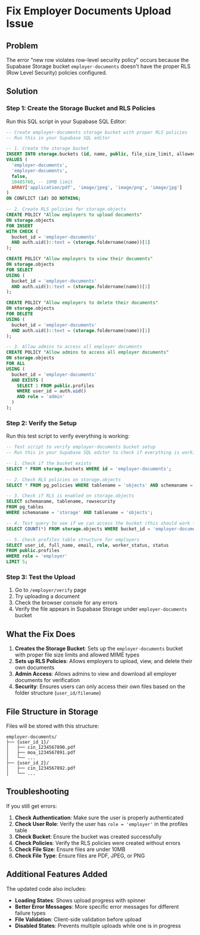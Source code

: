 # Fix Employer Documents Upload Issue

## Problem
The error "new row violates row-level security policy" occurs because the Supabase Storage bucket `employer-documents` doesn't have the proper RLS (Row Level Security) policies configured.

## Solution

### Step 1: Create the Storage Bucket and RLS Policies

Run this SQL script in your Supabase SQL Editor:

```sql
-- Create employer-documents storage bucket with proper RLS policies
-- Run this in your Supabase SQL editor

-- 1. Create the storage bucket
INSERT INTO storage.buckets (id, name, public, file_size_limit, allowed_mime_types)
VALUES (
  'employer-documents',
  'employer-documents',
  false,
  10485760, -- 10MB limit
  ARRAY['application/pdf', 'image/jpeg', 'image/png', 'image/jpg']
)
ON CONFLICT (id) DO NOTHING;

-- 2. Create RLS policies for storage.objects
CREATE POLICY "Allow employers to upload documents" 
ON storage.objects 
FOR INSERT 
WITH CHECK (
  bucket_id = 'employer-documents' 
  AND auth.uid()::text = (storage.foldername(name))[1]
);

CREATE POLICY "Allow employers to view their documents" 
ON storage.objects 
FOR SELECT 
USING (
  bucket_id = 'employer-documents' 
  AND auth.uid()::text = (storage.foldername(name))[1]
);

CREATE POLICY "Allow employers to delete their documents" 
ON storage.objects 
FOR DELETE 
USING (
  bucket_id = 'employer-documents' 
  AND auth.uid()::text = (storage.foldername(name))[1]
);

-- 3. Allow admins to access all employer documents
CREATE POLICY "Allow admins to access all employer documents" 
ON storage.objects 
FOR ALL 
USING (
  bucket_id = 'employer-documents' 
  AND EXISTS (
    SELECT 1 FROM public.profiles 
    WHERE user_id = auth.uid() 
    AND role = 'admin'
  )
);
```

### Step 2: Verify the Setup

Run this test script to verify everything is working:

```sql
-- Test script to verify employer-documents bucket setup
-- Run this in your Supabase SQL editor to check if everything is working

-- 1. Check if the bucket exists
SELECT * FROM storage.buckets WHERE id = 'employer-documents';

-- 2. Check RLS policies on storage.objects
SELECT * FROM pg_policies WHERE tablename = 'objects' AND schemaname = 'storage';

-- 3. Check if RLS is enabled on storage.objects
SELECT schemaname, tablename, rowsecurity 
FROM pg_tables 
WHERE schemaname = 'storage' AND tablename = 'objects';

-- 4. Test query to see if we can access the bucket (this should work for authenticated users)
SELECT COUNT(*) FROM storage.objects WHERE bucket_id = 'employer-documents';

-- 5. Check profiles table structure for employers
SELECT user_id, full_name, email, role, worker_status, status 
FROM public.profiles 
WHERE role = 'employer' 
LIMIT 5;
```

### Step 3: Test the Upload

1. Go to `/employer/verify` page
2. Try uploading a document
3. Check the browser console for any errors
4. Verify the file appears in Supabase Storage under `employer-documents` bucket

## What the Fix Does

1. **Creates the Storage Bucket**: Sets up the `employer-documents` bucket with proper file size limits and allowed MIME types
2. **Sets up RLS Policies**: Allows employers to upload, view, and delete their own documents
3. **Admin Access**: Allows admins to view and download all employer documents for verification
4. **Security**: Ensures users can only access their own files based on the folder structure (`user_id/filename`)

## File Structure in Storage

Files will be stored with this structure:
```
employer-documents/
├── {user_id_1}/
│   ├── cin_1234567890.pdf
│   ├── moa_1234567891.pdf
│   └── ...
├── {user_id_2}/
│   ├── cin_1234567892.pdf
│   └── ...
```

## Troubleshooting

If you still get errors:

1. **Check Authentication**: Make sure the user is properly authenticated
2. **Check User Role**: Verify the user has `role = 'employer'` in the profiles table
3. **Check Bucket**: Ensure the bucket was created successfully
4. **Check Policies**: Verify the RLS policies were created without errors
5. **Check File Size**: Ensure files are under 10MB
6. **Check File Type**: Ensure files are PDF, JPEG, or PNG

## Additional Features Added

The updated code also includes:
- **Loading States**: Shows upload progress with spinner
- **Better Error Messages**: More specific error messages for different failure types
- **File Validation**: Client-side validation before upload
- **Disabled States**: Prevents multiple uploads while one is in progress



